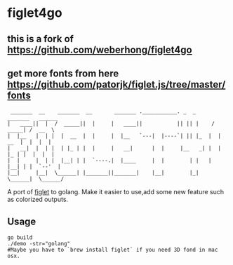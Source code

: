 # figlet4go

## this is a fork of https://github.com/weberhong/figlet4go
## get more fonts from here https://github.com/patorjk/figlet.js/tree/master/fonts
     _______  __    _______  __       _______ .___________. _  _      _______   ______
    |   ____||  |  /  _____||  |     |   ____||           || || |    /  _____| /  __  \
    |  |__   |  | |  |  __  |  |     |  |__   `---|  |----`| || |_  |  |  __  |  |  |  |
    |   __|  |  | |  | |_ | |  |     |   __|      |  |     |__   _| |  | |_ | |  |  |  |
    |  |     |  | |  |__| | |  `----.|  |____     |  |        | |   |  |__| | |  `--'  |
    |__|     |__|  \______| |_______||_______|    |__|        |_|    \______|  \______/

A port of [figlet](http://www.figlet.org/) to golang.
Make it easier to use,add some new feature such as colorized outputs.

## Usage

```
go build
./demo -str="golang"
#Maybe you have to `brew install figlet` if you need 3D fond in mac osx.

```
